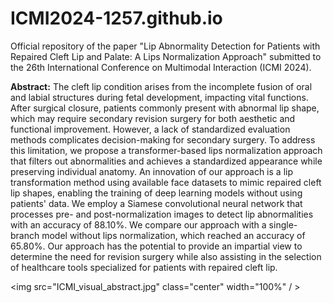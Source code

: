 # ICMI2024-1257.github.io
Official repository of the paper "Lip Abnormality Detection for Patients with Repaired Cleft Lip and Palate: A Lips Normalization Approach" submitted to the 26th International Conference on Multimodal Interaction (ICMI 2024).

<p class="lead"> <b>Abstract:</b> The cleft lip condition arises from the incomplete fusion of oral and labial structures during fetal development, impacting vital functions. After surgical closure, patients commonly present with abnormal lip shape, which may require secondary revision surgery for both aesthetic and functional improvement. However, a lack of standardized evaluation methods complicates decision-making for secondary surgery. To address this limitation, we propose a transformer-based lips normalization approach that filters out abnormalities and achieves a standardized appearance while preserving individual anatomy. An innovation of our approach is a lip transformation method using available face datasets to mimic repaired cleft lip shapes, enabling the training of deep learning models without using patients' data. We employ a Siamese convolutional neural network that processes pre- and post-normalization images to detect lip abnormalities with an accuracy of 88.10%. We compare our approach with a single-branch model without lips normalization, which reached an accuracy of 65.80%. Our approach has the potential to provide an impartial view to determine the need for revision surgery while also assisting in the selection of healthcare tools specialized for patients with repaired cleft lip.</p>

<img src="ICMI_visual_abstract.jpg"  class="center" width="100%" / >
